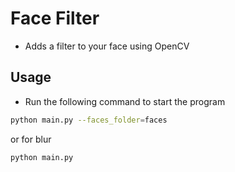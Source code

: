 # Face Filter
* Adds a filter to your face using OpenCV


## Usage
* Run the following command to start the program
```bash
python main.py --faces_folder=faces
```
or for blur
```bash
python main.py
```
